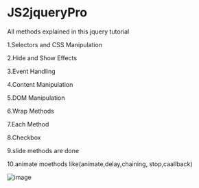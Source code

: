 # JS2jqueryPro

All methods explained  in this jquery tutorial

1.Selectors and CSS Manipulation

2.Hide and Show Effects

3.Event Handling

4.Content Manipulation

5.DOM Manipulation

6.Wrap Methods

7.Each Method

8.Checkbox

9.slide methods are done

10.animate moethods like(animate,delay,chaining, stop,caallback) 

![image](https://github.com/user-attachments/assets/46697388-d6d9-45be-ad33-13e679303a19)

